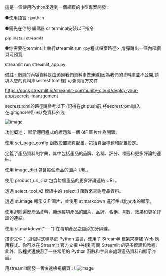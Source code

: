 這是一個使用Python來達到一個網頁的小型專案開發 : 

●使用語言 : python


●需先在你的 編碼器 or terminal安裝以下指令


pip install streamlit


●你需要在terminal上執行streamlit run <py程式檔案路徑> ,會彈跳出一個內部網頁可預覽

streamlit run streamlit_app.py

備註 : 網頁的內容資料是由透過我們資料庫做連線(因為我們的資料庫並不公開,請填入您的資料庫secrest.toml裡)
可查閱官方文件 

https://docs.streamlit.io/streamlit-community-cloud/deploy-your-app/secrets-management

secrest.toml的路徑請參考以下 (記得在git push前,將secrest.toml加入在.gitignore裡) ※以免資料外洩

![image](https://github.com/tn00627974/streamlit_app/assets/139155210/4aec55cf-ffb5-4da7-a5f7-9f05a071fed7)

功能概述：
顯示應用程式的標題和一個 GIF 圖片作為開頭。


使用 set_page_config 函數設置網頁配置，包括頁面標題和配置設定。


定義了產品資料的字典，其中包括產品的品牌、名稱、評分、標籤和更多評論的連結。


使用 image_dict 包含每個產品的圖片 URL。


使用 product_url_dict 包含每個產品的更多評論連結 URL。


透過 select_tool_v2 模組中的 select_1 函數來查詢產品資料。


透過 st.image 顯示 GIF 圖片，並使用 st.markdown 進行格式化文本的顯示。


使用迴圈遍歷產品資料，顯示每項產品的圖片、品牌、名稱、星數、效果和更多評論的連結。


使用 st.markdown("---") 在每項產品之間添加分隔線。


技術文件：
這個程式碼基於 Python 語言，使用了 Streamlit 框架來構建 Web 應用程式。你可以在 Streamlit 官方文檔 中找到有關 Streamlit 的更多資訊和教程。此外，該程式還使用了一些常用的 Python 函數和字典來處理產品資料和顯示介面。

用streamlit開發一個快速檢視網頁 : 
!!![image](https://github.com/tn00627974/streamlit_app/assets/139155210/ed00beb4-6408-46f5-b286-20317dea51a3)
